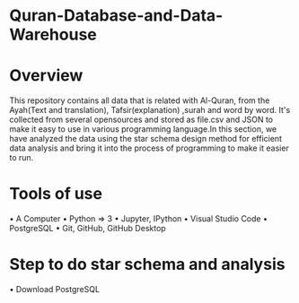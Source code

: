 # Quran-Database-and-Data-Warehouse

# Overview
This repository contains all data that is related with Al-Quran, from the Ayah(Text and translation), Tafsir(explanation) ,surah and word by word. It's collected from several opensources and stored as file.csv and JSON to make it easy to use in various programming language.In this section, we have analyzed the data using the star schema design method for efficient data analysis and bring it into the process of programming to make it easier to run.

# Tools of use
•	A Computer
•	Python => 3
•	Jupyter, IPython 
•	Visual Studio Code
•	PostgreSQL
•	Git, GitHub, GitHub Desktop

# Step to do star schema and analysis
•	Download PostgreSQL

